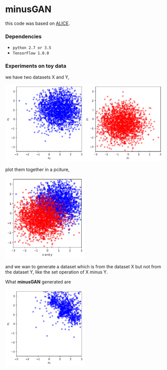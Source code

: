 # minusGAN
this code was based on [ALICE](https://github.com/ChunyuanLI/ALICE).

### Dependencies
- `python 2.7 or 3.5`
- `TensorFlow 1.0.0`

### Experiments on toy data
we have two datasets X and Y,

<img src='https://github.com/mathcbc/minusGAN/blob/master/results/X_train.png' align="left" width=250 />
<img src='https://github.com/mathcbc/minusGAN/blob/master/results/Y_train.png'  width=250/> 

plot them together in a pciture,

<img src='https://github.com/mathcbc/minusGAN/blob/master/results/X_Y_train.png' width=250/>

and we wan to generate a dataset which is from the dataset X but not from the dataset Y, like the set operation of X minus Y.

What **minusGAN** generated are

<img src='https://github.com/mathcbc/minusGAN/blob/master/results/minusGAN_result.png' align="left" width=250/>


